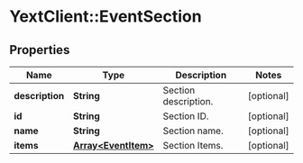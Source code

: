 # YextClient::EventSection

## Properties
Name | Type | Description | Notes
------------ | ------------- | ------------- | -------------
**description** | **String** | Section description. | [optional] 
**id** | **String** | Section ID. | [optional] 
**name** | **String** | Section name. | [optional] 
**items** | [**Array&lt;EventItem&gt;**](EventItem.md) | Section Items. | [optional] 


